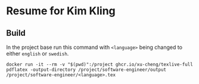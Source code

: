 # Resume for Kim Kling

## Build
In the project base run this command with `<language>` being changed to either `english` or `swedish`.
```
docker run -it --rm -v "$(pwd)":/project ghcr.io/xu-cheng/texlive-full pdflatex -output-directory /project/software-engineer/output /project/software-engineer/<language>.tex
```
